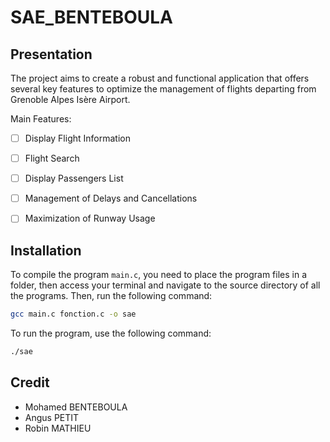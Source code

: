 # SAE_BENTEBOULA

## Presentation 

The project aims to create a robust and functional application that offers several key features to optimize the management of flights departing from Grenoble Alpes Isère Airport.

Main Features:

- [ ] Display Flight Information

- [ ] Flight Search 

- [ ] Display Passengers List

- [ ] Management of Delays and Cancellations

- [ ] Maximization of Runway Usage



## Installation

To compile the program `main.c`, you need to place the program files in a folder, then access your terminal and navigate to the source directory of all the programs. Then, run the following command:

```bash
gcc main.c fonction.c -o sae
```

To run the program, use the following command:

```bash
./sae
```


## Credit

- Mohamed BENTEBOULA
- Angus PETIT 
- Robin MATHIEU

